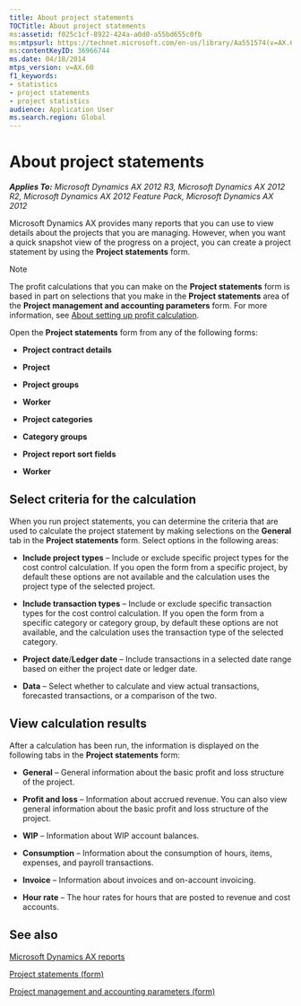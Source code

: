 ```yaml
---
title: About project statements
TOCTitle: About project statements
ms:assetid: f025c1cf-8922-424a-a0d0-a55bd655c0fb
ms:mtpsurl: https://technet.microsoft.com/en-us/library/Aa551574(v=AX.60)
ms:contentKeyID: 36966744
ms.date: 04/18/2014
mtps_version: v=AX.60
f1_keywords:
- statistics
- project statements
- project statistics
audience: Application User
ms.search.region: Global
---
```


# About project statements 


_**Applies To:** Microsoft Dynamics AX 2012 R3, Microsoft Dynamics AX 2012 R2, Microsoft Dynamics AX 2012 Feature Pack, Microsoft Dynamics AX 2012_

Microsoft Dynamics AX provides many reports that you can use to view details about the projects that you are managing. However, when you want a quick snapshot view of the progress on a project, you can create a project statement by using the **Project statements** form.


> [!NOTE]
> <P>The profit calculations that you can make on the <STRONG>Project statements</STRONG> form is based in part on selections that you make in the <STRONG>Project statements</STRONG> area of the <STRONG>Project management and accounting parameters</STRONG> form. For more information, see <A href="about-setting-up-profit-calculation.md">About setting up profit calculation</A>.</P>



Open the **Project statements** form from any of the following forms:

  - **Project contract details**

  - **Project**

  - **Project groups**

  - **Worker**

  - **Project categories**

  - **Category groups**

  - **Project report sort fields**

  - **Worker**

## Select criteria for the calculation

When you run project statements, you can determine the criteria that are used to calculate the project statement by making selections on the **General** tab in the **Project statements** form. Select options in the following areas:

  - **Include project types** – Include or exclude specific project types for the cost control calculation. If you open the form from a specific project, by default these options are not available and the calculation uses the project type of the selected project.

  - **Include transaction types** – Include or exclude specific transaction types for the cost control calculation. If you open the form from a specific category or category group, by default these options are not available, and the calculation uses the transaction type of the selected category.

  - **Project date**/**Ledger date** – Include transactions in a selected date range based on either the project date or ledger date.

  - **Data** – Select whether to calculate and view actual transactions, forecasted transactions, or a comparison of the two.

## View calculation results

After a calculation has been run, the information is displayed on the following tabs in the **Project statements** form:

  - **General** – General information about the basic profit and loss structure of the project.

  - **Profit and loss** – Information about accrued revenue. You can also view general information about the basic profit and loss structure of the project.

  - **WIP** – Information about WIP account balances.

  - **Consumption** – Information about the consumption of hours, items, expenses, and payroll transactions.

  - **Invoice** – Information about invoices and on-account invoicing.

  - **Hour rate** – The hour rates for hours that are posted to revenue and cost accounts.

## See also

[Microsoft Dynamics AX reports](microsoft-dynamics-ax-reports.md)

[Project statements (form)](https://technet.microsoft.com/en-us/library/aa552521\(v=ax.60\))

[Project management and accounting parameters (form)](https://technet.microsoft.com/en-us/library/aa599440\(v=ax.60\))

  


